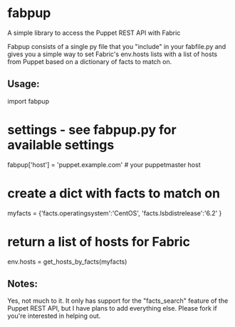 fabpup
======

A simple library to access the Puppet REST API with Fabric

Fabpup consists of a single py file that you "include" in your fabfile.py and gives you a simple way to set Fabric's
env.hosts lists with a list of hosts from Puppet based on a dictionary of facts to match on.    

Usage:
------

import fabpup

# settings - see fabpup.py for available settings
fabpup['host'] = 'puppet.example.com'   # your puppetmaster host

# create a dict with facts to match on
myfacts = {'facts.operatingsystem':'CentOS',
           'facts.lsbdistrelease':'6.2'
	         }

# return a list of hosts for Fabric
env.hosts = get_hosts_by_facts(myfacts)

Notes:
------

Yes, not much to it.  It only has support for the "facts_search" feature of the Puppet REST API, but I have plans
to add everything else.  Please fork if you're interested in helping out.